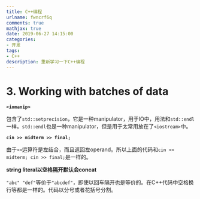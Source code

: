 ```yaml
---
title: C++编程
urlname: fwncrf6q
comments: true
mathjax: true
date: 2019-06-27 14:15:00
categories:
- 开发
tags:
- C++
description: 重新学习一下C++编程
---
```


# 3. Working with batches of data

**`<iomanip>`**

包含了`std::setprecision`，它是一种manipulator，用于IO中，用法和`std::endl`一样。`std::endl`也是一种manipulator，但是用于太常用放在了`<iostream>`中。

**`cin >> midterm >> final;`**

由于`>>`运算符是左结合，而且返回左operand。所以上面的代码和`cin >> midterm; cin >> final;`是一样的。

**string literal以空格隔开默认会concat**

`"abc" "def"`等价于`"abcdef"`，即使以回车隔开也是等价的。在C++代码中空格换行等都是一样的。代码以分号或者花括号分割。

